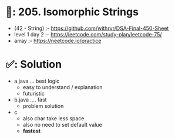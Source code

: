 # 📄: 205. Isomorphic Strings

- (42 - String) :- https://github.com/withrvr/DSA-Final-450-Sheet
- level 1 day 2 :- https://leetcode.com/study-plan/leetcode-75/
- array :- https://neetcode.io/practice

# ✅: Solution

- a.java ... best logic
  - easy to understand / explanation
  - futuristic
- b.java .... fast
  - problem solution
- c
  - also char take less space
  - also no need to set default value
  - **fastest**